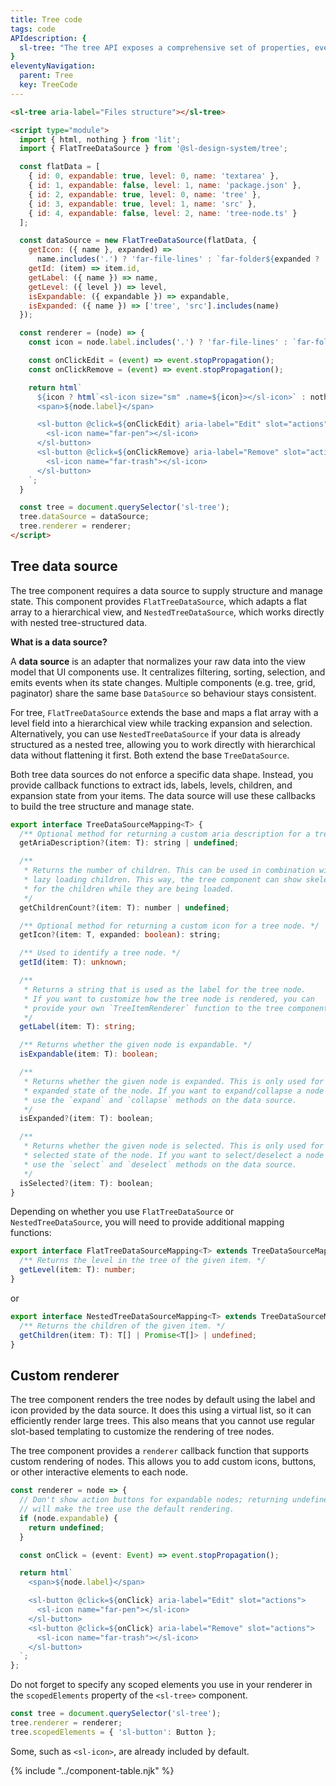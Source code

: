 ```yaml
---
title: Tree code
tags: code
APIdescription: {
  sl-tree: "The tree API exposes a comprehensive set of properties, events, and customization options, enabling developers to tailor its behavior, appearance, and interaction patterns for diverse use cases."
}
eleventyNavigation:
  parent: Tree
  key: TreeCode
---
```

<style>
.ds-example__tree {
  min-inline-size: 400px;
}
</style>
<section>

<div class="ds-example">
<div class="ds-example__tree">
<sl-tree aria-label="Files structure"></sl-tree>
</div>
</div>

<div class="ds-code">

  ```html
<sl-tree aria-label="Files structure"></sl-tree>

<script type="module">
    import { html, nothing } from 'lit';
    import { FlatTreeDataSource } from '@sl-design-system/tree';

    const flatData = [
      { id: 0, expandable: true, level: 0, name: 'textarea' },
      { id: 1, expandable: false, level: 1, name: 'package.json' },
      { id: 2, expandable: true, level: 0, name: 'tree' },
      { id: 3, expandable: true, level: 1, name: 'src' },
      { id: 4, expandable: false, level: 2, name: 'tree-node.ts' }
    ];

    const dataSource = new FlatTreeDataSource(flatData, {
      getIcon: ({ name }, expanded) =>
        name.includes('.') ? 'far-file-lines' : `far-folder${expanded ? '-open' : ''}`,
      getId: (item) => item.id,
      getLabel: ({ name }) => name,
      getLevel: ({ level }) => level,
      isExpandable: ({ expandable }) => expandable,
      isExpanded: ({ name }) => ['tree', 'src'].includes(name)
    });

    const renderer = (node) => {
      const icon = node.label.includes('.') ? 'far-file-lines' : `far-folder${node.expanded ? '-open' : ''}`;

      const onClickEdit = (event) => event.stopPropagation();
      const onClickRemove = (event) => event.stopPropagation();

      return html`
        ${icon ? html`<sl-icon size="sm" .name=${icon}></sl-icon>` : nothing}
        <span>${node.label}</span>

        <sl-button @click=${onClickEdit} aria-label="Edit" slot="actions">
          <sl-icon name="far-pen"></sl-icon>
        </sl-button>
        <sl-button @click=${onClickRemove} aria-label="Remove" slot="actions"s>
          <sl-icon name="far-trash"></sl-icon>
        </sl-button>
      `;
    }

    const tree = document.querySelector('sl-tree');
    tree.dataSource = dataSource;
    tree.renderer = renderer;
</script>

  ```

</div>

</section>
<ds-install-info link-in-navigation package="tree"></ds-install-info>
<section>

## Tree data source

The tree component requires a data source to supply structure and manage state. This component provides `FlatTreeDataSource`, which adapts a flat array to a hierarchical view, and `NestedTreeDataSource`, which works directly with nested tree-structured data.

**What is a data source?**

A **data source** is an adapter that normalizes your raw data into the view model that UI components use.
It centralizes filtering, sorting, selection, and emits events when its state changes.
Multiple components (e.g. tree, grid, paginator) share the same base `DataSource` so behaviour stays consistent.

For tree, `FlatTreeDataSource` extends the base and maps a flat array with a level field into a hierarchical view while tracking expansion and selection. Alternatively, you can use `NestedTreeDataSource` if your data is already structured as a nested tree, allowing you to work directly with hierarchical data without flattening it first. Both extend the base `TreeDataSource`.

Both tree data sources do not enforce a specific data shape. Instead, you provide callback functions to extract ids, labels, levels, children, and expansion state from your items. The data source will use these callbacks to build the tree structure and manage state.

```ts
export interface TreeDataSourceMapping<T> {
  /** Optional method for returning a custom aria description for a tree node. */
  getAriaDescription?(item: T): string | undefined;

  /**
   * Returns the number of children. This can be used in combination with
   * lazy loading children. This way, the tree component can show skeletons
   * for the children while they are being loaded.
   */
  getChildrenCount?(item: T): number | undefined;

  /** Optional method for returning a custom icon for a tree node. */
  getIcon?(item: T, expanded: boolean): string;

  /** Used to identify a tree node. */
  getId(item: T): unknown;

  /**
   * Returns a string that is used as the label for the tree node.
   * If you want to customize how the tree node is rendered, you can
   * provide your own `TreeItemRenderer` function to the tree component.
   */
  getLabel(item: T): string;

  /** Returns whether the given node is expandable. */
  isExpandable(item: T): boolean;

  /**
   * Returns whether the given node is expanded. This is only used for the initial
   * expanded state of the node. If you want to expand/collapse a node programmatically,
   * use the `expand` and `collapse` methods on the data source.
   */
  isExpanded?(item: T): boolean;

  /**
   * Returns whether the given node is selected. This is only used for the initial
   * selected state of the node. If you want to select/deselect a node programmatically,
   * use the `select` and `deselect` methods on the data source.
   */
  isSelected?(item: T): boolean;
}
```

Depending on whether you use `FlatTreeDataSource` or `NestedTreeDataSource`, you will need to provide additional mapping functions:

```ts
export interface FlatTreeDataSourceMapping<T> extends TreeDataSourceMapping<T> {
  /** Returns the level in the tree of the given item. */
  getLevel(item: T): number;
}
```

or

```ts
export interface NestedTreeDataSourceMapping<T> extends TreeDataSourceMapping<T> {
  /** Returns the children of the given item. */
  getChildren(item: T): T[] | Promise<T[]> | undefined;
}
```

</section>

<section>

## Custom renderer

The tree component renders the tree nodes by default using the label and icon provided by the data source. It does this using a virtual list, so it can efficiently render large trees. This also means that you cannot use regular slot-based templating to customize the rendering of tree nodes.

The tree component provides a `renderer` callback function that supports custom rendering of nodes. This allows you to add custom icons, buttons, or other interactive elements to each node.

```ts
const renderer = node => {
  // Don't show action buttons for expandable nodes; returning undefined
  // will make the tree use the default rendering.
  if (node.expandable) {
    return undefined;
  }

  const onClick = (event: Event) => event.stopPropagation();

  return html`
    <span>${node.label}</span>

    <sl-button @click=${onClick} aria-label="Edit" slot="actions">
      <sl-icon name="far-pen"></sl-icon>
    </sl-button>
    <sl-button @click=${onClick} aria-label="Remove" slot="actions">
      <sl-icon name="far-trash"></sl-icon>
    </sl-button>
  `;
};
```

Do not forget to specify any scoped elements you use in your renderer in the `scopedElements` property of the `<sl-tree>` component.

```ts
const tree = document.querySelector('sl-tree');
tree.renderer = renderer;
tree.scopedElements = { 'sl-button': Button };
```

Some, such as `<sl-icon>`, are already included by default.

</section>

{% include "../component-table.njk" %}

<script type="module">
const flatData = [
  { id: 0, expandable: true, level: 0, name: 'textarea' },
  { id: 1, expandable: false, level: 1, name: 'package.json' },
  { id: 2, expandable: true, level: 0, name: 'tree' },
  { id: 3, expandable: true, level: 1, name: 'src' },
  { id: 4, expandable: false, level: 2, name: 'tree-node.ts' }
];

const dataSource = new FlatTreeDataSource(flatData, {
  getIcon: ({ name }, expanded) =>
    name.includes('.') ? 'far-file-lines' : `far-folder${expanded ? '-open' : ''}`,
  getId: (item) => item.id,
  getLabel: ({ name }) => name,
  getLevel: ({ level }) => level,
  isExpandable: ({ expandable }) => expandable,
  isExpanded: ({ name }) => ['tree', 'src'].includes(name)
});

const renderer = (node) => {
  const frag = document.createDocumentFragment();

  const iconName = node.label.includes('.')
    ? 'far-file-lines'
    : `far-folder${node.expanded ? '-open' : ''}`;
  if (iconName) {
    const iconEl = document.createElement('sl-icon');
    iconEl.setAttribute('size', 'sm');
    iconEl.name = iconName;
    frag.appendChild(iconEl);
  }

  const label = document.createElement('span');
  label.textContent = node.label;
  frag.appendChild(label);

  const editBtn = document.createElement('sl-button');
  editBtn.setAttribute('aria-label', 'Edit');
  editBtn.setAttribute('slot', 'actions');
  editBtn.addEventListener('click', (e) => {
    e.stopPropagation();
  });
  const editIcon = document.createElement('sl-icon');
  editIcon.name = 'far-pen';
  editBtn.appendChild(editIcon);
  frag.appendChild(editBtn);

  const removeBtn = document.createElement('sl-button');
  removeBtn.setAttribute('aria-label', 'Remove');
  removeBtn.setAttribute('slot', 'actions');
  removeBtn.addEventListener('click', (e) => {
    e.stopPropagation();
  });
  const removeIcon = document.createElement('sl-icon');
  removeIcon.name = 'far-trash';
  removeBtn.appendChild(removeIcon);
  frag.appendChild(removeBtn);

  return frag;
};

const tree = document.querySelector('sl-tree');
tree.dataSource = dataSource;
tree.renderer = renderer;
</script>